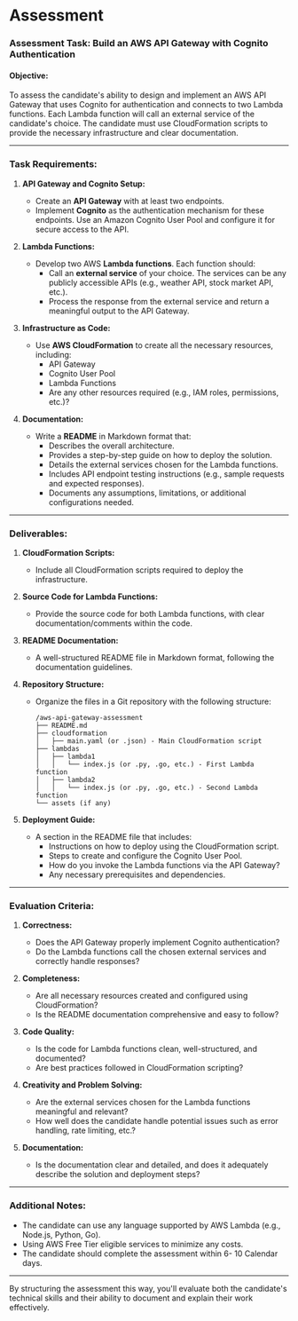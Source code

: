 # Assessment

### **Assessment Task: Build an AWS API Gateway with Cognito Authentication**

#### **Objective:**

To assess the candidate's ability to design and implement an AWS API Gateway that uses Cognito for authentication and connects to two Lambda functions. Each Lambda function will call an external service of the candidate's choice. The candidate must use CloudFormation scripts to provide the necessary infrastructure and clear documentation.

---

### **Task Requirements:**

1. **API Gateway and Cognito Setup:**
   - Create an **API Gateway** with at least two endpoints.
   - Implement **Cognito** as the authentication mechanism for these endpoints. Use an Amazon Cognito User Pool and configure it for secure access to the API.

2. **Lambda Functions:**
   - Develop two AWS **Lambda functions**. Each function should:
     - Call an **external service** of your choice. The services can be any publicly accessible APIs (e.g., weather API, stock market API, etc.).
     - Process the response from the external service and return a meaningful output to the API Gateway.
   
3. **Infrastructure as Code:**
   - Use **AWS CloudFormation** to create all the necessary resources, including:
     - API Gateway
     - Cognito User Pool
     - Lambda Functions
     - Are any other resources required (e.g., IAM roles, permissions, etc.)?

4. **Documentation:**
   - Write a **README** in Markdown format that:
     - Describes the overall architecture.
     - Provides a step-by-step guide on how to deploy the solution.
     - Details the external services chosen for the Lambda functions.
     - Includes API endpoint testing instructions (e.g., sample requests and expected responses).
     - Documents any assumptions, limitations, or additional configurations needed.

---

### **Deliverables:**

1. **CloudFormation Scripts:** 
   - Include all CloudFormation scripts required to deploy the infrastructure.

2. **Source Code for Lambda Functions:**
   - Provide the source code for both Lambda functions, with clear documentation/comments within the code.

3. **README Documentation:**
   - A well-structured README file in Markdown format, following the documentation guidelines.

4. **Repository Structure:**
   - Organize the files in a Git repository with the following structure:
     ```
     /aws-api-gateway-assessment
     ├── README.md
     ├── cloudformation
     │   ├── main.yaml (or .json) - Main CloudFormation script
     ├── lambdas
     │   ├── lambda1
     │   │   └── index.js (or .py, .go, etc.) - First Lambda function
     │   ├── lambda2
     │   │   └── index.js (or .py, .go, etc.) - Second Lambda function
     └── assets (if any)
     ```

5. **Deployment Guide:**
   - A section in the README file that includes:
     - Instructions on how to deploy using the CloudFormation script.
     - Steps to create and configure the Cognito User Pool.
     - How do you invoke the Lambda functions via the API Gateway?
     - Any necessary prerequisites and dependencies.

---

### **Evaluation Criteria:**

1. **Correctness:**
   - Does the API Gateway properly implement Cognito authentication?
   - Do the Lambda functions call the chosen external services and correctly handle responses?

2. **Completeness:**
   - Are all necessary resources created and configured using CloudFormation?
   - Is the README documentation comprehensive and easy to follow?

3. **Code Quality:**
   - Is the code for Lambda functions clean, well-structured, and documented?
   - Are best practices followed in CloudFormation scripting?

4. **Creativity and Problem Solving:**
   - Are the external services chosen for the Lambda functions meaningful and relevant?
   - How well does the candidate handle potential issues such as error handling, rate limiting, etc.?

5. **Documentation:**
   - Is the documentation clear and detailed, and does it adequately describe the solution and deployment steps?

---

### **Additional Notes:**

- The candidate can use any language supported by AWS Lambda (e.g., Node.js, Python, Go).
- Using AWS Free Tier eligible services to minimize any costs.
- The candidate should complete the assessment within 6- 10 Calendar days.

---

By structuring the assessment this way, you'll evaluate both the candidate's technical skills and their ability to document and explain their work effectively.
